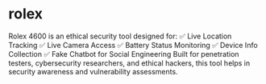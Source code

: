 # rolex
Rolex 4600 is an ethical security tool designed for: ✅ Live Location Tracking ✅ Live Camera Access ✅ Battery Status Monitoring ✅ Device Info Collection ✅ Fake Chatbot for Social Engineering  Built for penetration testers, cybersecurity researchers, and ethical hackers, this tool helps in security awareness and vulnerability assessments.
